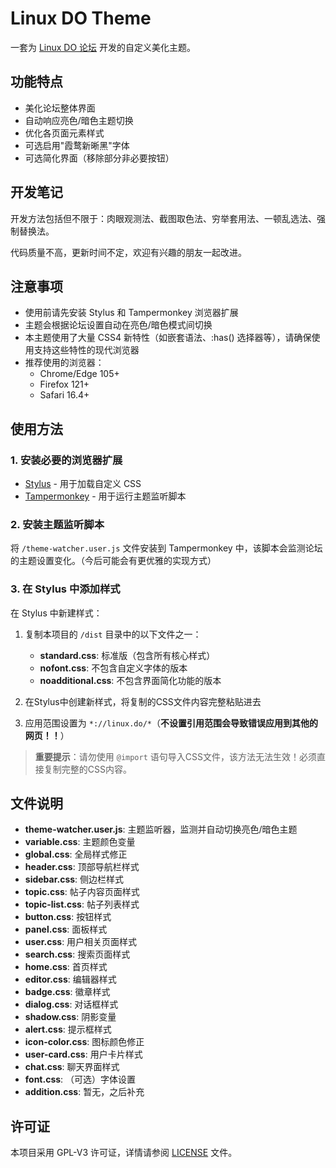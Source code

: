 # Linux DO Theme

一套为 [Linux DO 论坛](https://linux.do) 开发的自定义美化主题。

## 功能特点

- 美化论坛整体界面
- 自动响应亮色/暗色主题切换
- 优化各页面元素样式
- 可选启用"霞鹜新晰黑"字体
- 可选简化界面（移除部分非必要按钮）

## 开发笔记

开发方法包括但不限于：肉眼观测法、截图取色法、穷举套用法、一顿乱选法、强制替换法。

代码质量不高，更新时间不定，欢迎有兴趣的朋友一起改进。 

## 注意事项

- 使用前请先安装 Stylus 和 Tampermonkey 浏览器扩展
- 主题会根据论坛设置自动在亮色/暗色模式间切换
- 本主题使用了大量 CSS4 新特性（如嵌套语法、:has() 选择器等），请确保使用支持这些特性的现代浏览器
- 推荐使用的浏览器：
  - Chrome/Edge 105+
  - Firefox 121+
  - Safari 16.4+

## 使用方法

### 1. 安装必要的浏览器扩展

- [Stylus](https://github.com/openstyles/stylus) - 用于加载自定义 CSS
- [Tampermonkey](https://www.tampermonkey.net/) - 用于运行主题监听脚本

### 2. 安装主题监听脚本

将 `/theme-watcher.user.js` 文件安装到 Tampermonkey 中，该脚本会监测论坛的主题设置变化。（今后可能会有更优雅的实现方式）

### 3. 在 Stylus 中添加样式

在 Stylus 中新建样式：

1. 复制本项目的 `/dist` 目录中的以下文件之一：
   - **standard.css**: 标准版（包含所有核心样式）
   - **nofont.css**: 不包含自定义字体的版本
   - **noadditional.css**: 不包含界面简化功能的版本

2. 在Stylus中创建新样式，将复制的CSS文件内容完整粘贴进去

3. 应用范围设置为 `*://linux.do/*`（**不设置引用范围会导致错误应用到其他的网页！！**）

> **重要提示**：请勿使用 `@import` 语句导入CSS文件，该方法无法生效！必须直接复制完整的CSS内容。

## 文件说明

- **theme-watcher.user.js**: 主题监听器，监测并自动切换亮色/暗色主题
- **variable.css**: 主题颜色变量
- **global.css**: 全局样式修正
- **header.css**: 顶部导航栏样式
- **sidebar.css**: 侧边栏样式
- **topic.css**: 帖子内容页面样式
- **topic-list.css**: 帖子列表样式
- **button.css**: 按钮样式
- **panel.css**: 面板样式
- **user.css**: 用户相关页面样式
- **search.css**: 搜索页面样式
- **home.css**: 首页样式
- **editor.css**: 编辑器样式
- **badge.css**: 徽章样式
- **dialog.css**: 对话框样式
- **shadow.css**: 阴影变量
- **alert.css**: 提示框样式
- **icon-color.css**: 图标颜色修正
- **user-card.css**: 用户卡片样式
- **chat.css**: 聊天界面样式
- **font.css**: （可选）字体设置
- **addition.css**: 暂无，之后补充

## 许可证

本项目采用 GPL-V3 许可证，详情请参阅 [LICENSE](LICENSE) 文件。 
